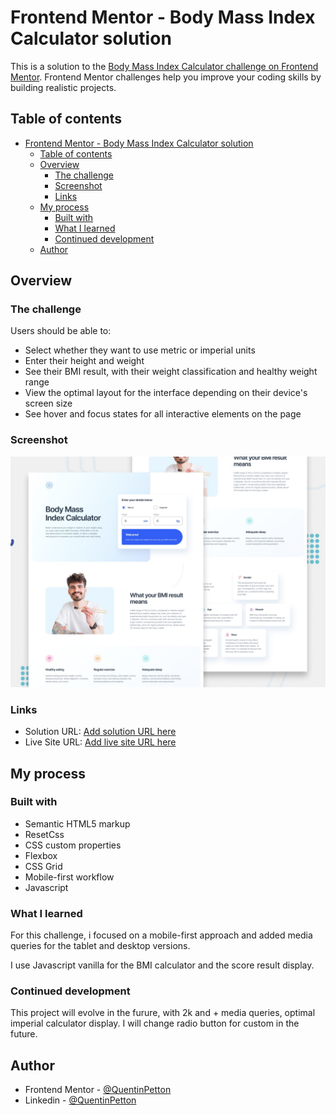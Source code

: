 # Frontend Mentor - Body Mass Index Calculator solution

This is a solution to the [Body Mass Index Calculator challenge on Frontend Mentor](https://www.frontendmentor.io/challenges/body-mass-index-calculator-brrBkfSz1T). Frontend Mentor challenges help you improve your coding skills by building realistic projects.

## Table of contents

- [Frontend Mentor - Body Mass Index Calculator solution](#frontend-mentor---body-mass-index-calculator-solution)
  - [Table of contents](#table-of-contents)
  - [Overview](#overview)
    - [The challenge](#the-challenge)
    - [Screenshot](#screenshot)
    - [Links](#links)
  - [My process](#my-process)
    - [Built with](#built-with)
    - [What I learned](#what-i-learned)
    - [Continued development](#continued-development)
  - [Author](#author)

## Overview

### The challenge

Users should be able to:

- Select whether they want to use metric or imperial units
- Enter their height and weight
- See their BMI result, with their weight classification and healthy weight range
- View the optimal layout for the interface depending on their device's screen size
- See hover and focus states for all interactive elements on the page

### Screenshot

![](./preview.jpg)

### Links

- Solution URL: [Add solution URL here](https://www.frontendmentor.io/solutions/bmi-calculator--jA2RD9tKH)
- Live Site URL: [Add live site URL here](https://quentinpetton.github.io/BMI-Calculator/)

## My process

### Built with

- Semantic HTML5 markup
- ResetCss
- CSS custom properties
- Flexbox
- CSS Grid
- Mobile-first workflow
- Javascript

### What I learned

For this challenge, i focused on a mobile-first approach and added media queries for the tablet and desktop versions.

I use Javascript vanilla for the BMI calculator and the score result display.

### Continued development

This project will evolve in the furure, with 2k and + media queries, optimal imperial calculator display.
I will change radio button for custom in the future.

## Author

- Frontend Mentor - [@QuentinPetton](https://www.frontendmentor.io/profile/QuentinPetton)
- Linkedin - [@QuentinPetton](https://www.linkedin.com/in/quentin-petton)
